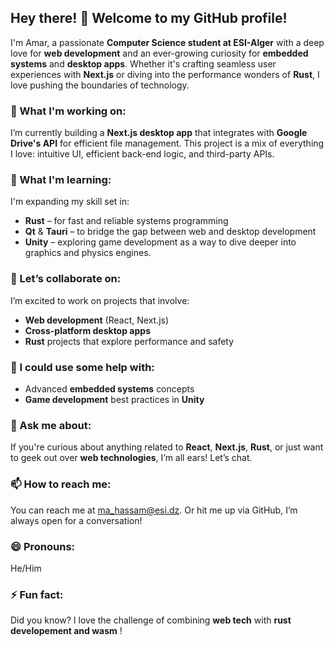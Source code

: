 ## Hey there! 👋 Welcome to my GitHub profile! 

I'm Amar, a passionate **Computer Science student at ESI-Alger** with a deep love for **web development** and an ever-growing curiosity for **embedded systems** and **desktop apps**. Whether it's crafting seamless user experiences with **Next.js** or diving into the performance wonders of **Rust**, I love pushing the boundaries of technology.

### 🔭 What I'm working on:
I’m currently building a **Next.js desktop app** that integrates with **Google Drive's API** for efficient file management. This project is a mix of everything I love: intuitive UI, efficient back-end logic, and third-party APIs.

### 🌱 What I'm learning:
I'm expanding my skill set in:
- **Rust** – for fast and reliable systems programming
- **Qt** & **Tauri** – to bridge the gap between web and desktop development
- **Unity** – exploring game development as a way to dive deeper into graphics and physics engines.

### 👯 Let’s collaborate on:
I’m excited to work on projects that involve:
- **Web development** (React, Next.js)
- **Cross-platform desktop apps**
- **Rust** projects that explore performance and safety

### 🤔 I could use some help with:
- Advanced **embedded systems** concepts
- **Game development** best practices in **Unity**

### 💬 Ask me about:
If you're curious about anything related to **React**, **Next.js**, **Rust**, or just want to geek out over **web technologies**, I’m all ears! Let’s chat.

### 📫 How to reach me:
You can reach me at [ma_hassam@esi.dz](mailto:ma_hassam@esi.dz). Or hit me up via GitHub, I’m always open for a conversation!

### 😄 Pronouns: 
He/Him

### ⚡ Fun fact:
Did you know? I love the challenge of combining **web tech** with **rust developement and wasm** !
